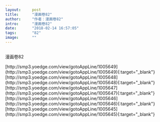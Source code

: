 ```yaml
---
layout:     post
title:      "漫画卷82"
author:     "作者：漫画卷82"
intro:      "漫画卷82"
date:       "2018-02-14 16:57:05"
tags:       "82"
image:      ""
---
```

<div style="text-align: center">
<p><img src=""/></p>
</div>
<p class="post-meta">
<span>漫画卷82</span>
</p>
[http://smp3.yoedge.com/view/gotoAppLine/1005649](http://smp3.yoedge.com/view/gotoAppLine/1005649){:target="_blank"}
[http://smp3.yoedge.com/view/gotoAppLine/1005648](http://smp3.yoedge.com/view/gotoAppLine/1005648){:target="_blank"}
[http://smp3.yoedge.com/view/gotoAppLine/1005647](http://smp3.yoedge.com/view/gotoAppLine/1005647){:target="_blank"}
[http://smp3.yoedge.com/view/gotoAppLine/1005646](http://smp3.yoedge.com/view/gotoAppLine/1005646){:target="_blank"}
[http://smp3.yoedge.com/view/gotoAppLine/1005645](http://smp3.yoedge.com/view/gotoAppLine/1005645){:target="_blank"}


